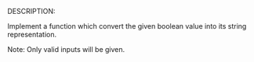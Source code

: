 DESCRIPTION:

Implement a function which convert the given boolean value into its string representation.

Note: Only valid inputs will be given.